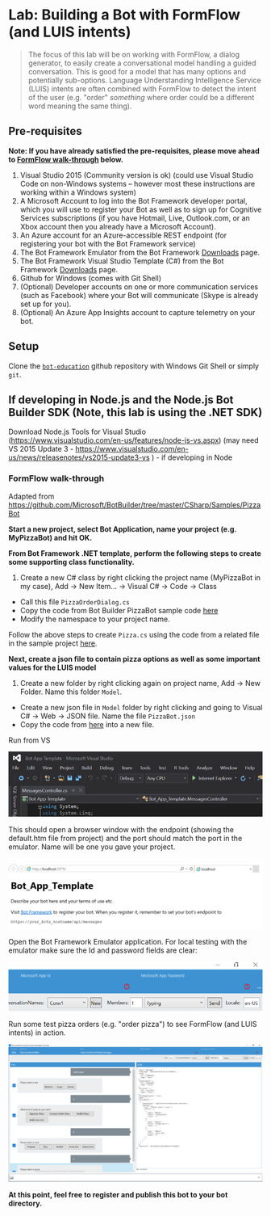 # Lab:  Building a Bot with FormFlow (and LUIS intents)

> The focus of this lab will be on working with FormFlow, a dialog generator, to easily create a conversational model handling a guided conversation.  This is good for a model that has many options and potentially sub-options.  Language Understanding Intelligence Service (LUIS) intents are often combined with FormFlow to detect the intent of the user (e.g. "order" *something* where order could be a different word meaning the same thing).

## Pre-requisites

**Note:  If you have already satisfied the pre-requisites, please move ahead to [FormFlow walk-through](#formflow-walk-through) below.**

1.	Visual Studio 2015 (Community version is ok) (could use Visual Studio Code on non-Windows systems – however most these instructions are working within a Windows system)
2.	A Microsoft Account to log into the Bot Framework developer portal, which you will use to register your Bot as well as to sign up for Cognitive Services subscriptions (if you have Hotmail, Live, Outlook.com, or an Xbox account then you already have a Microsoft Account).
3.	An Azure account for an Azure-accessible REST endpoint (for registering your bot with the Bot Framework service)
4.	The Bot Framework Emulator from the Bot Framework [Downloads](https://docs.botframework.com/en-us/downloads/#navtitle) page.
5.	The Bot Framework Visual Studio Template (C#) from the Bot Framework [Downloads](https://docs.botframework.com/en-us/downloads/#navtitle) page.
6.	Github for Windows (comes with Git Shell)
7.	(Optional) Developer accounts on one or more communication services (such as Facebook) where your Bot will communicate (Skype is already set up for you).
8.	(Optional) An Azure App Insights account to capture telemetry on your bot. 


## Setup

Clone the [`bot-education`](https://github.com/michhar/bot-education) github repository with Windows Git Shell or simply `git`.

## If developing in Node.js and the Node.js Bot Builder SDK (Note, this lab is using the .NET SDK)

Download Node.js Tools for Visual Studio (https://www.visualstudio.com/en-us/features/node-js-vs.aspx) (may need VS 2015 Update 3 - https://www.visualstudio.com/en-us/news/releasenotes/vs2015-update3-vs ) - if developing in Node

### FormFlow walk-through

Adapted from https://github.com/Microsoft/BotBuilder/tree/master/CSharp/Samples/PizzaBot

**Start a new project, select Bot Application, name your project (e.g. MyPizzaBot) and hit OK.**

**From Bot Framework .NET template, perform the following steps to create some supporting class functionality.**

1.  Create a new C# class by right clicking the project name (MyPizzaBot in my case), Add -> New Item... -> Visual C# -> Code -> Class
*  Call this file `PizzaOrderDialog.cs`
*  Copy the code from Bot Builder PizzaBot sample code [here](https://github.com/Microsoft/BotBuilder/blob/master/CSharp/Samples/PizzaBot/PizzaOrderDialog.cs)
*  Modify the namespace to your project name.

Follow the above steps to create `Pizza.cs` using the code from a related file in the sample project [here](https://github.com/Microsoft/BotBuilder/blob/master/CSharp/Samples/PizzaBot/Pizza.cs).

**Next, create a json file to contain pizza options as well as some important values for the LUIS model** 

1.  Create a new folder by right clicking again on project name, Add -> New Folder.  Name this folder `Model`.
*  Create a new json file in `Model` folder by right clicking and going to Visual C# -> Web -> JSON file.  Name the file `PizzaBot.json`
*  Copy the code from [here](https://github.com/Microsoft/BotBuilder/blob/master/CSharp/Samples/PizzaBot/Model/PizzaBot.json) into a new file.


Run from VS
 
![run from VS](images/vs_run_browser.PNG)

This should open a browser window with the endpoint (showing the default.htm file from project) and the port should match the port in the emulator.  Name will be one you gave your project.

![run from VS](images/defaulthtm.PNG)

Open the Bot Framework Emulator application.  For local testing with the emulator make sure the Id and password fields are clear:
 
![bot emulator 1](images/emulator_clear_ids.PNG)

Run some test pizza orders (e.g. "order pizza") to see FormFlow (and LUIS intents) in action.

![bot emulator pizza](images/bot_emulator_pizza.PNG)

**At this point, feel free to register and publish this bot to your bot directory.**
